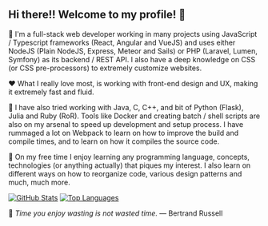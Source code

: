 ## Hi there!! Welcome to my profile! 👋

🚧 I'm a full-stack web developer working in many projects using JavaScript / Typescript frameworks (React, Angular and VueJS) and uses either NodeJS (Plain NodeJS, Express, Meteor and Sails) or PHP (Laravel, Lumen, Symfony) as its backend / REST API. I also have a deep knowledge on CSS (or CSS pre-processors) to extremely customize websites.

♥ What I really love most, is working with front-end design and UX, making it extremely fast and fluid.

🔨 I have also tried working with Java, C, C++, and bit of Python (Flask), Julia and Ruby (RoR). Tools like Docker and creating batch / shell scripts are also on my arsenal to speed up development and setup process. I have rummaged a lot on Webpack to learn on how to improve the build and compile times, and to learn on how it compiles the source code. 

🎨 On my free time I enjoy learning any programming language, concepts, technologies (or anything actually) that piques my interest. I also learn on different ways on how to reorganize code, various design patterns and much, much more.

[![GitHub Stats](https://github-readme-stats.vercel.app/api?username=rinminase&show_icons=true&border_radius=12&count_private=true&theme=vue-dark&custom_title=My%20GitHub%20Stats)](https://github.com/rinminase)
[![Top Languages](https://github-readme-stats.vercel.app/api/top-langs/?username=rinminase&layout=compact&langs_count=6&border_radius=12&theme=vue-dark&exclude_repo=react-chat-app,anidb-angularjs&custom_title=My%20Most%20Used%20Languages)](https://github.com/rinminase)

🌴 _Time you enjoy wasting is not wasted time._ — Bertrand Russell

<!--
**RinMinase/RinMinase** is a ✨ _special_ ✨ repository because its `README.md` (this file) appears on your GitHub profile.

Here are some ideas to get you started:

- 🔭 I’m currently working on ...
- 🌱 I’m currently learning ...
- 👯 I’m looking to collaborate on ...
- 🤔 I’m looking for help with ...
- 💬 Ask me about ...
- 📫 How to reach me: ...
- 😄 Pronouns: ...
- ⚡ Fun fact: ...
-->
